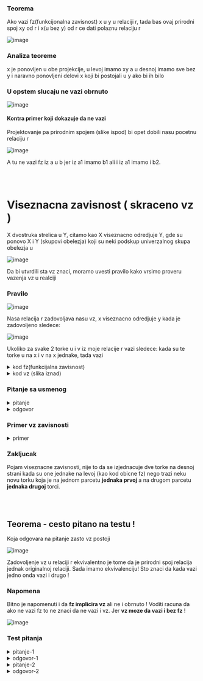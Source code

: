 <!-- Summary snippet

<details>
 <summary> Name of Summary </summary> 
  
Some snippet of text
 
</details>


-->

### Teorema

Ako vazi fz(funkcijonalna zavisnost) x u y u relaciji r, tada bas ovaj prirodni spoj xy od r i  x(u bez y) od r ce dati polaznu relaciju r

![image](https://user-images.githubusercontent.com/45834270/97109370-2cc5c080-16d3-11eb-82e2-f818c7a264c3.png)

### Analiza teoreme

x je ponovljen u obe projekcije, u levoj imamo xy a u desnoj imamo sve bez y i naravno ponovljeni delovi x koji bi postojali u y ako bi ih bilo

### U opstem slucaju ne vazi obrnuto

![image](https://user-images.githubusercontent.com/45834270/97109690-e7a28e00-16d4-11eb-9783-f44d0070b46e.png)

#### Kontra primer koji dokazuje da ne vazi

Projektovanje pa prirodnim spojem (slike ispod) bi opet dobili nasu pocetnu relaciju r

![image](https://user-images.githubusercontent.com/45834270/97109780-7a432d00-16d5-11eb-8770-7e5634d67680.png)

A tu ne vazi fz iz a u b jer iz a1 imamo b1 ali i iz a1 imamo i b2.

</br></br>

# Viseznacna zavisnost ( skraceno vz ) 

X dvostruka strelica u Y, citamo kao X viseznacno odredjuje Y, gde su ponovo X i Y (skupovi obelezja) koji su neki podskup univerzalnog skupa obelezja u

![image](https://user-images.githubusercontent.com/45834270/97110286-b1ffa400-16d8-11eb-9b8c-1c9616af72e4.png)

Da bi utvrdili sta vz znaci, moramo uvesti pravilo kako vrsimo proveru vazenja vz u realciji

### Pravilo

![image](https://user-images.githubusercontent.com/45834270/97113031-f47cad00-16e7-11eb-9cbf-353c9c9d9466.png)

Nasa relacija r zadovoljava nasu vz, x viseznacno odredjuje y kada je zadovoljeno sledece:

![image](https://user-images.githubusercontent.com/45834270/97113039-02cac900-16e8-11eb-85bf-bd1ad7bd1120.png)

Ukoliko za svake 2 torke u i v iz moje relacije r vazi sledece: kada su te torke u na x i v na x jednake, tada vazi

<details>
 <summary> kod fz(funkcijalna zavisnost)  </summary> 
 
 </br>
 
Da su onda jednaki i na y tj u[y] = v[y]
 
</details>

<details>
 <summary> kod vz (slika iznad)  </summary> 
 
 </br>
 
Se ne zahteva jednakost na y, nego se zahteva egzistencija neke torke, koja moze biti potpuno nova u odnosu na torke u i v ali formula ne trazi to, formula trazi da je to samo neka torka iz relacije r koja mora postojati, sto znaci da nije zabranjeno da ona bude jednaka torci u ili torci v ali ne mora biti, to je takva **nova torka da je u na xy jednako t na xy i da je v na x unija u bez y jednako t na x unija u bez y**

Sada zahtevamo da u slucaju jednakosti bilo koje dve torke na x mora postojati takva torka koja na prvim parcetom xy jednaka prvoj torci a na drugim parcetom x u bez y jednaka ovoj drugoj torci.
 
###### Definicija koja se pita !!
</details>

### Pitanje sa usmenog

<details>
 <summary> pitanje </summary> 
 
 </br>

Data je relacija sa puno torki(nije bitno koliko), kako cemo proveriti algoritamski, da li je zadovoljena fz X u Y

</details>

<details>
 <summary> odgovor </summary> 
 
 </br>

  - u postavimo na jednu torku fiksno, a v koristimo za prolazak kroz ostale torke u nasoj relaciji
  - onda proveravamo ispunjenost uslova za svake dve kombinacije 
  - isti taj proces uradimo i kada je v fiksno a u sluzi za prolazak kroz ostale torke relacije
  
Odnosno, proveravamo svaku sa svakom i gledamo ispunjenost uslova tekuce kombinacije

</details>


### Primer vz zavisnosti

<details>
 <summary> primer </summary> 
 
 </br>

![image](https://user-images.githubusercontent.com/45834270/97114318-24c84980-16f0-11eb-8a8b-d089476e6e55.png)

**Svako mora sa svakim da prodje u kombinaciji i mora ispuniti uslov**

#### Prva kombinacija: Ako uzmemo prvu torku a1, b1, c1 i drugu torku a1, b2, c2 

Da li postoji torka koja je jednaka prvoj na AB i drugoj nad AC. 

Pa postoji, to je treca a1, b1, c2. Jer nad AB su prva i treca torka jednake tj. a1, b1 su iste (sto se i trazi jer se gleda samo nad AB, tj nije potrebno gledati C kolonu) a takodje je treca torka jednaka drugoj torci nad AC odnosno jednaki su a1, c2.

#### Druga kombinacija: Ako uzmemo prvu a1, b1, c1 i trecu a1, b1, c2 torku

Da li postoji torka koja je jednaka prvoj na AB i trecoj nad AC. 

Postoji, i to je treca. Jer nad AB su prva i treca torka jednake, a i nad AC su jednake jer su treca i treca nad AC jednake. Bitan zakljucak iz ovoga je :
  - **ITERIRANA TORKA MOZE BITI ONA KOJU POSMATRAMO KAO TRENUTNU tj nije nuzno da torka t uvek bude RAZLICITA !**

#### Treca kombinacija: Ako uzmemo prvu i cetvrtu torku

Da li postoji torka koja je jednaka prvoj na AB i cetvrtoj nad AC. 

Postoji, to je prva, koja je jednaka prvoj nad AB i jednaka cetvrtoj nad AC.

#### Kombinacije se dalje nastavljaju ! Sada drugu torku ispitujemo sa svakom SLEDECOM

Da li postoji torka koja je jednaka drugoj na AB i TRECOJ nad AC.

Postoji, to je druga torka, koja je jednaka drugoj nad AB i trecoj nad AC.

###### Itd... cemo proci kroz sve i pokazati da A viseznacno odredjuje B

</br>
</br>

</details>

### Zakljucak

Pojam viseznacne zavisnosti, nije to da se izjednacuje dve torke na desnoj strani kada su one jednake na levoj (kao kod obicne fz) nego trazi neku novu torku koja je na jednom parcetu **jednaka prvoj** a na drugom parcetu **jednaka drugoj** torci.

</br>
</br>

## Teorema - cesto pitano na testu ! 

Koja odgovara na pitanje zasto vz postoji 

![image](https://user-images.githubusercontent.com/45834270/97120392-ea25d780-1716-11eb-8b90-8277b6425d9a.png)

Zadovoljenje vz u relaciji r ekvivalentno je tome da je prirodni spoj relacija jednak originalnoj relaciji. Sada imamo ekvivalenciju! Sto znaci da kada vazi jedno onda vazi i drugo !


### Napomena

Bitno je napomenuti i da **fz implicira vz** ali ne i obrnuto ! Voditi racuna da ako ne vazi fz to ne znaci da ne vazi i vz. Jer **vz moze da vazi i bez fz** !

![image](https://user-images.githubusercontent.com/45834270/97120729-83ee8400-1719-11eb-9bbb-6e035af27ea7.png)

### Test pitanja

<details>
 <summary> pitanje-1 </summary> 
 
 </br>

Dobijemo jednu relaciju i pitanje je da li u toj relaciji vazi neka vz.

</details>

<details>
 <summary> odgovor-1 </summary> 
 
 </br>

 Najbrzi nacin da odgovorimo na to pitanje je da napravimo prirodni spoj projekcija i vidimo da li je jednako sa r.
 
 Znaci dobijemo relaciju sa 5,6 torki, obelezja a,b,c,d  i pitanje je da li vazi b viseznacno u d. Znaci napravi se projekcija na bd, projekcija na abc(bitno da je pocetni skup bez d jer je pitanje da li vazi b viseznacno u d) i vidimo da li ce prirodni spoj te dve projekcije vratiti istu relaciju, ako vrati istu relaciju onda vazi vz ako ne onda ne vazi.
 
 </br>

</details>

<details>
 <summary> pitanje-2 </summary> 
 
 </br>

Dobijemo relaciju x viseznacno odredjuje y, dopuniti relaciju da zadovoljava vz. 

</details>

<details>
 <summary> odgovor-2 </summary> 
 
 </br>

Opet napravimo projekciju nad xy i projekciju na x unija u bez y, spojimo te 2 projekcije (uradimo **prirodni spoj**). Tada cemo dobiti i torke koje su nedostajale u polaznoj relaciji.

</details>
